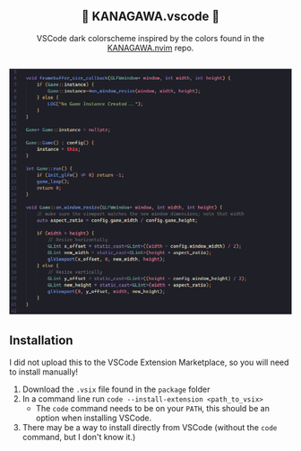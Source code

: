 <p align="center">
  <h2 align="center">🌊 KANAGAWA.vscode 🌊</h2>
</p>

<p align="center">VSCode dark colorscheme inspired by the colors found in the <a href="https://github.com/rebelot/kanagawa.nvim">KANAGAWA.nvim</a> repo.</p>

<p align="center">
  <h2 align="center"><img src="img/screenshot.png"></h2>
</p>

## Installation

I did not upload this to the VSCode Extension Marketplace, so you will need to install manually!

1. Download the `.vsix` file found in the `package` folder
2. In a command line run `code --install-extension <path_to_vsix>`
    - The `code` command needs to be on your `PATH`, this should be an option when installing VSCode.
3. There may be a way to install directly from VSCode (without the `code` command, but I don't know it.)
